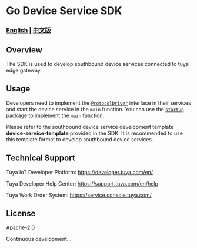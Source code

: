 # Go Device Service SDK

### **[English](http://readme.md/) | [中文版](http://readme_cn.md/)**

## Overview

The SDK is used to develop southbound device services connected to tuya edge gateway.

## Usage

Developers need to implement the [`ProtocolDriver`](./pkg/models/protocoldriver.go) interface in their services and start the device service in the `main` function. You can use the [`startup`](./pkg/startup/bootstrap.go) package to implement the `main` function.

Please refer to the southbound device service development template **device-service-template** provided in the SDK. It is recommended to use this template format to develop southbound device services.

## Technical Support

Tuya IoT Developer Platform: https://developer.tuya.com/en/

Tuya Developer Help Center: https://support.tuya.com/en/help

Tuya Work Order System: https://service.console.tuya.com/

## License

[Apache-2.0](LICENSE)

Continuous development...